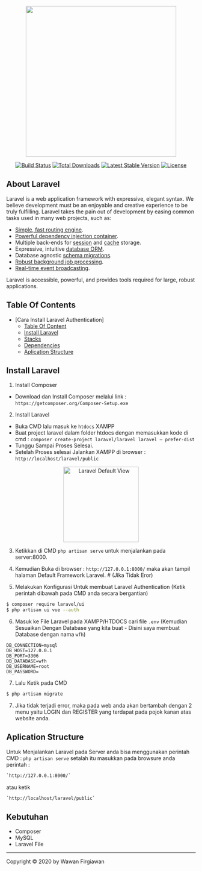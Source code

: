 <p align="center"><img src="https://res.cloudinary.com/dtfbvvkyp/image/upload/v1566331377/laravel-logolockup-cmyk-red.svg" width="400"></p>

<p align="center">
<a href="https://travis-ci.org/laravel/framework"><img src="https://travis-ci.org/laravel/framework.svg" alt="Build Status"></a>
<a href="https://packagist.org/packages/laravel/framework"><img src="https://poser.pugx.org/laravel/framework/d/total.svg" alt="Total Downloads"></a>
<a href="https://packagist.org/packages/laravel/framework"><img src="https://poser.pugx.org/laravel/framework/v/stable.svg" alt="Latest Stable Version"></a>
<a href="https://packagist.org/packages/laravel/framework"><img src="https://poser.pugx.org/laravel/framework/license.svg" alt="License"></a>
</p>

## About Laravel

Laravel is a web application framework with expressive, elegant syntax. We believe development must be an enjoyable and creative experience to be truly fulfilling. Laravel takes the pain out of development by easing common tasks used in many web projects, such as:

- [Simple, fast routing engine](https://laravel.com/docs/routing).
- [Powerful dependency injection container](https://laravel.com/docs/container).
- Multiple back-ends for [session](https://laravel.com/docs/session) and [cache](https://laravel.com/docs/cache) storage.
- Expressive, intuitive [database ORM](https://laravel.com/docs/eloquent).
- Database agnostic [schema migrations](https://laravel.com/docs/migrations).
- [Robust background job processing](https://laravel.com/docs/queues).
- [Real-time event broadcasting](https://laravel.com/docs/broadcasting).

Laravel is accessible, powerful, and provides tools required for large, robust applications.

## Table Of Contents

- [Cara Install Laravel Authentication]
  - [Table Of Content](#table-of-content)
  - [Install Laravel](#install-laravel)
  - [Stacks](#stacks)
  - [Dependencies](#dependencies)
  - [Aplication Structure](#aplication-Structure)


## Install Laravel

1. Install Composer
- Download dan Install Composer melalui link : `https://getcomposer.org/Composer-Setup.exe`

2. Install Laravel
- Buka CMD lalu masuk ke `htdocs` XAMPP
- Buat project laravel dalam folder htdocs dengan memasukkan kode di cmd : `composer create-project laravel/laravel laravel – prefer-dist`
- Tunggu Sampai Proses Selesai.
- Setelah Proses selesai Jalankan XAMPP di browser : `http://localhost/laravel/public`

<p align="center">
  <a href="http://localhost/laravel/public/">
    <img title="Laravel Default View" height='200' src="https://laravelarticle.com/filemanager/uploads/laravel-7.png">
  </a>
</p>

3. Ketikkan di CMD `php artisan serve` untuk menjalankan pada server:8000.

4. Kemudian Buka di browser : `http://127.0.0.1:8000/` maka akan tampil halaman Default Framework Laravel. # (Jika Tidak Eror)

5. Melakukan Konfigurasi Untuk membuat Laravel Authentication (Ketik perintah dibawah pada CMD anda secara bergantian)

```bash
$ composer require laravel/ui
$ php artisan ui vue --auth
```

6. Masuk ke File Laravel pada XAMPP/HTDOCS  cari file `.env` (Kemudian Sesuaikan Dengan Database yang kita buat -  Disini saya membuat Database dengan nama `wfh`)

```env
DB_CONNECTION=mysql
DB_HOST=127.0.0.1
DB_PORT=3306
DB_DATABASE=wfh
DB_USERNAME=root
DB_PASSWORD=
```

7. Lalu Ketik pada CMD
```bash
$ php artisan migrate
```

7. Jika tidak terjadi error, maka pada web anda akan bertambah dengan 2 menu yaitu LOGIN dan REGISTER yang terdapat pada pojok kanan atas website anda.

## Aplication Structure
Untuk Menjalankan Laravel pada Server anda bisa menggunakan perintah CMD : `php artisan serve` setalah itu masukkan  pada browsure anda perintah :

```bash
`http://127.0.0.1:8000/`
```

atau ketik

```bash
`http://localhost/laravel/public`
```

## Kebutuhan

- Composer
- MySQL
- Laravel File


---

Copyright © 2020 by Wawan Firgiawan
